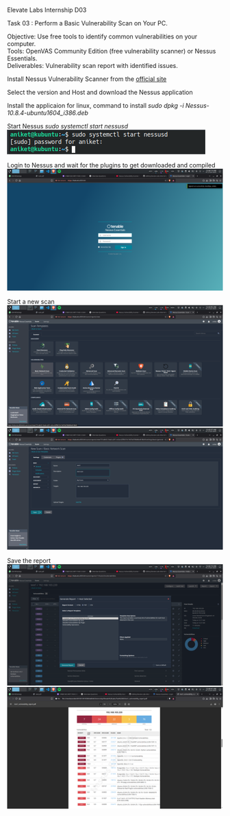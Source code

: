 Elevate Labs Internship D03


Task 03 : Perform a Basic Vulnerability Scan on Your PC.


Objective: Use free tools to identify common vulnerabilities on your computer.  
Tools: OpenVAS Community Edition (free vulnerability scanner) or Nessus Essentials.  
Deliverables: Vulnerability scan report with identified issues.


Install Nessus Vulnerability Scanner from the <a href="https://www.tenable.com/products/nessus/nessus-essentials">official site</a>

Select the version and Host and download the Nessus application

Install the applicaion
for linux, command to install
<i>sudo dpkg -i Nessus-10.8.4-ubuntu1604_i386.deb</i>

Start Nessus
<i>sudo systemctl start nessusd</i>  
<img src="images/1.png">

Login to Nessus and wait for the plugins to get downloaded and compiled  
<img src="images/2.png">

Start a new scan
<img src="images/3-1.png">
<img src="images/3-2.png">

Save the report
<img src="images/4.png">
<img src="images/5.png">
